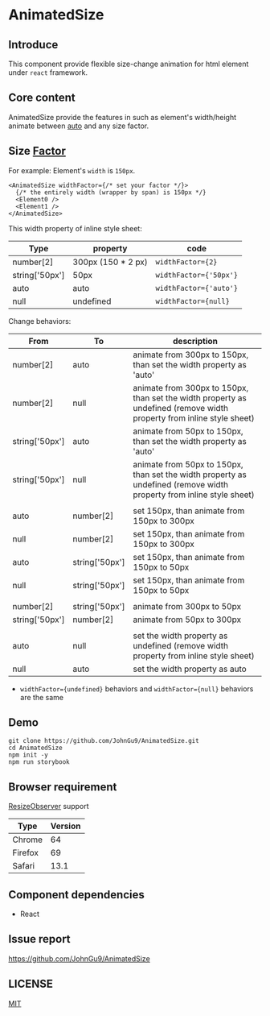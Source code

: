 # AnimatedSize

## Introduce

This component provide flexible size-change animation for html element under `react` framework.

## Core content

AnimatedSize provide the features in such as element's width/height animate between [auto](https://developer.mozilla.org/en-US/docs/Web/CSS/width) and any size factor.

## Size [Factor](./src//animated-length.tsx)

For example:
Element's `width` is `150px`.

```tsx
<AnimatedSize widthFactor={/* set your factor */}>
  {/* the entirely width (wrapper by span) is 150px */}
  <Element0 />
  <Element1 />
</AnimatedSize>
```

This width property of inline style sheet:

| Type           | property            | code                   |
| -------------- | ------------------- | ---------------------- |
| number[2]      | 300px (150 \* 2 px) | `widthFactor={2}`      |
| string['50px'] | 50px                | `widthFactor={'50px'}` |
| auto           | auto                | `widthFactor={'auto'}` |
| null           | undefined           | `widthFactor={null}`   |

Change behaviors:

| From           | To             | description                                                                                                           |
| -------------- | -------------- | --------------------------------------------------------------------------------------------------------------------- |
| number[2]      | auto           | animate from 300px to 150px, than set the width property as 'auto'                                                    |
| number[2]      | null           | animate from 300px to 150px, than set the width property as undefined (remove width property from inline style sheet) |
| string['50px'] | auto           | animate from 50px to 150px, than set the width property as 'auto'                                                     |
| string['50px'] | null           | animate from 50px to 150px, than set the width property as undefined (remove width property from inline style sheet)  |
|                |                |                                                                                                                       |
| auto           | number[2]      | set 150px, than animate from 150px to 300px                                                                           |
| null           | number[2]      | set 150px, than animate from 150px to 300px                                                                           |
| auto           | string['50px'] | set 150px, than animate from 150px to 50px                                                                            |
| null           | string['50px'] | set 150px, than animate from 150px to 50px                                                                            |
|                |                |                                                                                                                       |
| number[2]      | string['50px'] | animate from 300px to 50px                                                                                            |
| string['50px'] | number[2]      | animate from 50px to 300px                                                                                            |
|                |                |                                                                                                                       |
| auto           | null           | set the width property as undefined (remove width property from inline style sheet)                                   |
| null           | auto           | set the width property as auto                                                                                        |

- `widthFactor={undefined}` behaviors and `widthFactor={null}` behaviors are the same

## Demo

```console
git clone https://github.com/JohnGu9/AnimatedSize.git
cd AnimatedSize
npm init -y
npm run storybook
```

## Browser requirement

[ResizeObserver](https://developer.mozilla.org/en-US/docs/Web/API/ResizeObserver) support

| Type    | Version |
| ------- | ------- |
| Chrome  | 64      |
| Firefox | 69      |
| Safari  | 13.1    |

## Component dependencies

- React

## Issue report

https://github.com/JohnGu9/AnimatedSize

## LICENSE

[MIT](./LICENSE)
